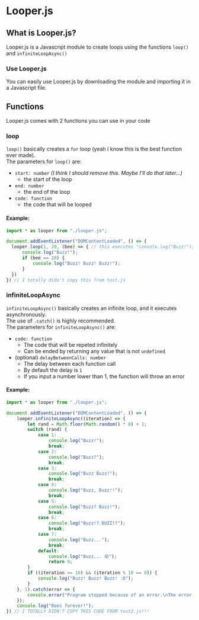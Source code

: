 # Looper.js
## What is Looper.js?
Looper.js is a Javascript module to create loops using the functions `loop()` and `infiniteLoopAsync()`

### Use Looper.js
You can easily use Looper.js by downloading the module and importing it in a Javascript file.

## Functions
Looper.js comes with 2 functions you can use in your code

### loop
`loop()` basically creates a `for` loop (yeah I know this is the best function ever made).\
The parameters for `loop()` are:
 - `start: number` *(I think I should remove this. Maybe I'll do that later...)*
    - the start of the loop
 - `end: number`
    - the end of the loop
 - `code: function`
    - the code that will be looped

#### Example:
  ```js
  import * as looper from "./looper.js";

  document.addEventListener("DOMContentLoaded", () => {
    looper.loop(1, 20, (bee) => { // this executes "console.log("Buzz!");" 20 times
        console.log("Buzz!");
        if (bee == 20) {
            console.log("Buzz! Buzz! Buzz!");
        }
    })
  }) // I totally didn't copy this from test.js
  ```
### infiniteLoopAsync
`infiniteLoopAsync()` basically creates an infinite loop, and it executes asynchronously.\
The use of `.catch()` is highly recommended.\
The parameters for `infiniteLoopAsync()` are:
 - `code: function`
    - The code that will be repeted infinitely
    - Can be ended by returning any value that is not `undefined`
 - (optional) `delayBetweenCalls: number`
    - The delay between each function call
    - By default the delay is `1`
    - If you input a number lower than 1, the function will throw an error

#### Example:

```js
import * as looper from "./looper.js";

document.addEventListener("DOMContentLoaded", () => {
    looper.infiniteLoopAsync((iteration) => {
        let rand = Math.floor(Math.random() * 8) + 1;
        switch (rand) {
            case 1:
                console.log("Buzz!");
                break;
            case 2:
                console.log("Buzz?");
                break;
            case 3:
                console.log("Buzz Buzz!");
                break;
            case 4:
                console.log("Buzz, Buzz!!");
                break;
            case 5:
                console.log("Buzz? Buzz!");
                break;
            case 6:
                console.log("Buzz!? BUZZ!?");
                break;
            case 7:
                console.log("Buzz...");
                break;
            default:
                console.log("Buzz... 😵");
                return 0;
        }
        if ((iteration >= 10) && (iteration % 10 == 0)) {
            console.log("Buzz! Buzz! Buzz! :D");
        }
    }, 1).catch(error => {
        console.error("Program stopped because of an error.\nThe error in question: " + error);
    });
    console.log("Bees forever!");
}) // I TOTALLY DIDN'T COPY THIS CODE FROM test2.js!!!
```

